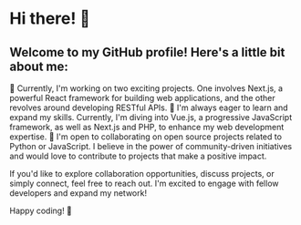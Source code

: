 # Hi there! 👋

## Welcome to my GitHub profile! Here's a little bit about me:

🔭 Currently, I'm working on two exciting projects. One involves Next.js, a powerful React framework for building web applications, and the other revolves around developing RESTful APIs.
🌱 I'm always eager to learn and expand my skills. Currently, I'm diving into Vue.js, a progressive JavaScript framework, as well as Next.js and PHP, to enhance my web development expertise.
👯 I'm open to collaborating on open source projects related to Python or JavaScript. I believe in the power of community-driven initiatives and would love to contribute to projects that make a positive impact.

If you'd like to explore collaboration opportunities, discuss projects, or simply connect, feel free to reach out. I'm excited to engage with fellow developers and expand my network!

Happy coding! 🚀
